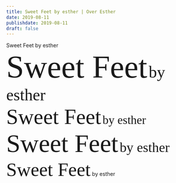 ```yaml
---
title: Sweet Feet by esther | Over Esther
date: 2019-08-11
publishdate: 2019-08-11
draft: false
---
```


<div class="brand d-flex flex-column">
  <span class="text-primary pt-0 mb-n3">Sweet Feet</span>
  <span class="align-self-end pb-0 mt-n3">by esther</span>
</div>

<div class="brand d-flex flex-column">
  <span class="text-primary pt-0 mb-n4" style="font-family:aisha-latin; font-size:5.35rem;">Sweet Feet</span>
  <span class="align-self-end pb-0 mt-n4" style="font-family:grafolita-script; font-size:2.75rem;">by esther</span>
</div>

<div class="brand d-flex flex-column">
  <span class="text-primary pt-0 mb-n3" style="font-family:mrs-eaves-xl-serif; font-size:3.6rem;">Sweet Feet</span>
  <span class="align-self-end pb-0 mt-n3" style="font-family:Crafty Girls; font-size:2rem;">by esther</span>
</div>

<div class="brand d-flex flex-column">
  <span class="text-primary pt-0 mb-n4" style="font-family:mr-eaves-sans; font-size:4.25rem;">Sweet Feet</span>
  <span class="align-self-end pb-0 mt-n3" style="font-family:marydale; font-size:2.3rem;">by esther</span>
</div>

<div class="brand d-flex flex-column">
  <span class="text-primary pt-0 mb-n2" style="font-family:ff-cocon-pro; font-size:3.2rem;">Sweet Feet</span>
  <span class="align-self-end pb-0 mt-n3">by esther</span>
</div>
